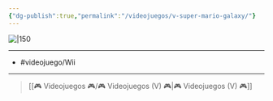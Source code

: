 ```yaml
---
{"dg-publish":true,"permalink":"/videojuegos/v-super-mario-galaxy/"}
---
```



![|150](https://images.igdb.com/igdb/image/upload/t_cover_big/co21ro.jpg)

---

- #videojuego/Wii

---

> [[🎮 Videojuegos 🎮/🎮 Videojuegos (V) 🎮\|🎮 Videojuegos (V) 🎮]]